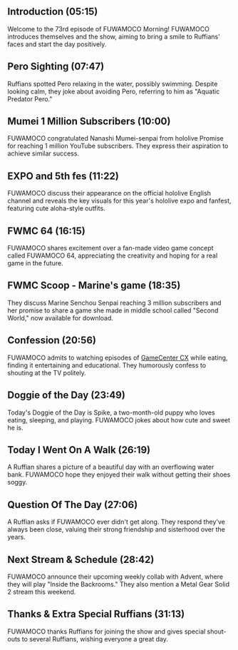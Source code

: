 ## Introduction (05:15)

Welcome to the 73rd episode of FUWAMOCO Morning! FUWAMOCO introduces themselves and the show, aiming to bring a smile to Ruffians' faces and start the day positively.

## Pero Sighting (07:47)

Ruffians spotted Pero relaxing in the water, possibly swimming. Despite looking calm, they joke about avoiding Pero, referring to him as "Aquatic Predator Pero."

## Mumei 1 Million Subscribers (10:00)

FUWAMOCO congratulated Nanashi Mumei-senpai from hololive Promise for reaching 1 million YouTube subscribers. They express their aspiration to achieve similar success.

## EXPO and 5th fes (11:22)

FUWAMOCO discuss their appearance on the official hololive English channel and reveals the key visuals for this year's hololive expo and fanfest, featuring cute aloha-style outfits.

## FWMC 64 (16:15)

FUWAMOCO shares excitement over a fan-made video game concept called FUWAMOCO 64, appreciating the creativity and hoping for a real game in the future.

## FWMC Scoop - Marine's game (18:35)

They discuss Marine Senchou Senpai reaching 3 million subscribers and her promise to share a game she made in middle school called "Second World," now available for download.

## Confession (20:56)

FUWAMOCO admits to watching episodes of [GameCenter CX](https://en.wikipedia.org/wiki/GameCenter_CX) while eating, finding it entertaining and educational. They humorously confess to shouting at the TV politely.

## Doggie of the Day (23:49)

Today's Doggie of the Day is Spike, a two-month-old puppy who loves eating, sleeping, and playing. FUWAMOCO jokes about how cute and sweet he is.

## Today I Went On A Walk (26:19)

A Ruffian shares a picture of a beautiful day with an overflowing water bank. FUWAMOCO hope they enjoyed their walk without getting their shoes soggy.

## Question Of The Day (27:06)

A Ruffian asks if FUWAMOCO ever didn't get along. They respond they've always been close, valuing their strong friendship and sisterhood over the years.

## Next Stream & Schedule (28:42)

FUWAMOCO announce their upcoming weekly collab with Advent, where they will play "Inside the Backrooms." They also mention a Metal Gear Solid 2 stream this weekend.

## Thanks & Extra Special Ruffians (31:13)

FUWAMOCO thanks Ruffians for joining the show and gives special shout-outs to several Ruffians, wishing everyone a great day.

